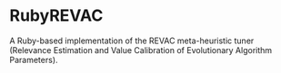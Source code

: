 RubyREVAC
=========

A Ruby-based implementation of the REVAC meta-heuristic tuner (Relevance Estimation and Value Calibration of Evolutionary Algorithm Parameters).

